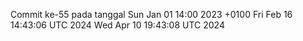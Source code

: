 Commit ke-55 pada tanggal Sun Jan 01 14:00 2023 +0100
Fri Feb 16 14:43:06 UTC 2024
Wed Apr 10 19:43:08 UTC 2024
